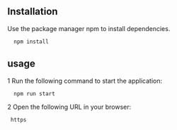 ## Installation
Use the package manager npm to install dependencies.
   ```bash
     npm install
   ```
## usage
1 Run the following command to start the application:
```bash
  npm run start
```
2 Open the following URL in your browser:
```
 https
```
